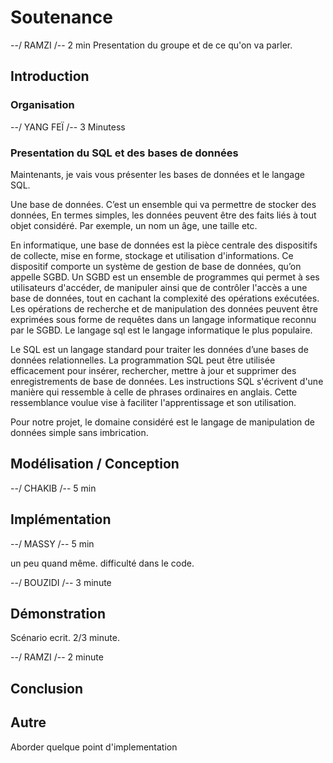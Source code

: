 # Soutenance

--/ RAMZI /-- 2 min
Presentation du groupe et de ce qu'on va parler.

## Introduction

### Organisation

--/ YANG FEÏ /-- 3 Minutess

### Presentation du SQL et des bases de données

Maintenants, je vais vous présenter les bases de données et le langage SQL.

Une base de données. C’est un ensemble qui va permettre de stocker des données, En termes simples, les données peuvent être des faits liés à tout objet considéré. Par exemple, un nom un âge, une taille etc.

En informatique, une base de données est la pièce centrale des dispositifs de collecte, mise en forme, stockage et utilisation d'informations. Ce dispositif comporte un système de gestion de base de données, qu’on appelle SGBD. Un SGBD  est un ensemble de programmes qui permet à ses utilisateurs d'accéder, de manipuler ainsi que de contrôler l'accès a une base de données, tout en cachant la complexité des opérations exécutées.
Les opérations de recherche et de manipulation des données peuvent être exprimées sous forme de requêtes dans un langage informatique reconnu par le SGBD. Le langage sql est le langage informatique le plus populaire.

Le SQL est un langage standard pour traiter les données d’une bases de données relationnelles. La programmation SQL peut être utilisée efficacement pour insérer, rechercher, mettre à jour et supprimer des enregistrements de base de données. Les instructions SQL s'écrivent d'une manière qui ressemble à celle de phrases ordinaires en anglais. Cette ressemblance voulue vise à faciliter l'apprentissage et son utilisation.

Pour notre projet, le domaine considéré est le langage de manipulation de données simple sans imbrication.

## Modélisation / Conception

--/ CHAKIB /-- 5 min

## Implémentation

--/ MASSY /-- 5 min

un peu quand même.
difficulté dans le code.

--/ BOUZIDI /-- 3 minute

## Démonstration

Scénario ecrit. 2/3 minute.

--/ RAMZI /-- 2 minute

## Conclusion

## Autre

Aborder quelque point d'implementation